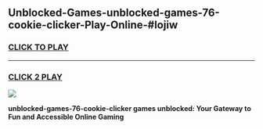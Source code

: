 
## Unblocked-Games-unblocked-games-76-cookie-clicker-Play-Online-#lojiw
<h3>
<a href="https://premium.freeplayer.one?title=unblocked-games-76-cookie-clicker&ref=24F">CLICK TO PLAY</a></h3>
<hr>

<h3>
<a href="https://premium.freeplayer.one?title=unblocked-games-76-cookie-clicker&ref=24F">CLICK 2 PLAY</a>
  
</h3>

<a href="https://premium.freeplayer.one?title=unblocked-games-76-cookie-clicker&ref=24F/"><img src="https://clearcache.store/games.png"></a>


**unblocked-games-76-cookie-clicker games unblocked: Your Gateway to Fun and Accessible Online Gaming**
